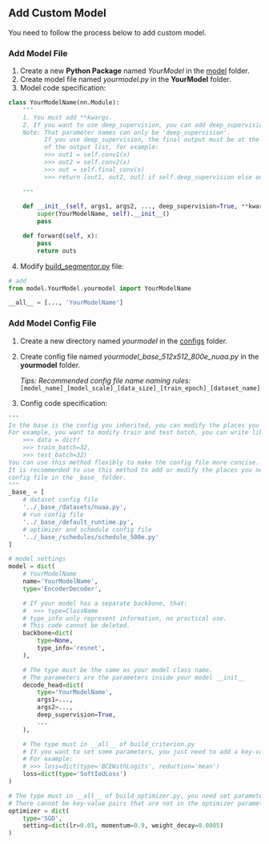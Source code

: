 ## Add Custom Model

You need to follow the process below to add custom model.

### Add Model File

1. Create a new **Python Package** named _YourModel_ in
   the [model](https://github.com/PANPEIWEN/Infrared-Small-Target-Segmentation-Framework/blob/main/model) folder.
2. Create model file named _yourmodel.py_ in the **YourModel** folder.
3. Model code specification:

```python
class YourModelName(nn.Module):
    """
    1. You must add **kwargs.
    2. If you want to use deep_supervision, you can add deep_supervision.
    Note: That parameter names can only be 'deep_supervision'.
          If you use deep_supervision, the final output must be at the end 
          of the output list, for example:
          >>> out1 = self.conv1(x)
          >>> out2 = self.conv2(x)
          >>> out = self.final_conv(x)
          >>> return [out1, out2, out] if self.deep_supervision else out
       
    """

    def __init__(self, args1, args2, ..., deep_supervision=True, **kwargs):
        super(YourModelName, self).__init__()
        pass

    def forward(self, x):
        pass
        return outs

```

4. Modify [build_segmentor.py](https://github.com/PANPEIWEN/Infrared-Small-Target-Segmentation-Framework/blob/main/model/build_segmentor.py)
file:

```python
# add
from model.YourModel.yourmodel import YourModelName

__all__ = [..., 'YourModelName']
```

### Add Model Config File

1. Create a new directory named _yourmodel_ in
   the [configs](https://github.com/PANPEIWEN/Infrared-Small-Target-Segmentation-Framework/blob/main/configs) folder.
2. Create config file named _yourmodel_base_512x512_800e_nuaa.py_ in the **yourmodel** folder.
   
    _Tips: Recommended config file name naming rules:_
   ```[model_name]_[model_scale]_[data_size]_[train_epoch]_[dataset_name]```
3. Config code specification:

```python
"""
In the base is the config you inherited, you can modify the places you need to modify after inheritance.
For example, you want to modify train and test batch, you can write like this:
    >>> data = dict(
    >>> train_batch=32,
    >>> test_batch=32)
You can use this method flexibly to make the config file more concise.
It is recommended to use this method to add or modify the places you need to set, instead of modifying the
config file in the _base_ folder.
"""
_base_ = [
    # dataset config file
    '../_base_/datasets/nuaa.py',
    # run config file
    '../_base_/default_runtime.py',
    # optimizer and schedule config file
    '../_base_/schedules/schedule_500e.py'
]

# model settings
model = dict(
    # YourModelName
    name='YourModelName',
    type='EncoderDecoder',

    # If your model has a separate backbone, that:
    #  >>> type=ClassName
    # type_info only represent information, no practical use.
    # This code cannot be deleted.
    backbone=dict(
        type=None,
        type_info='resnet',
    ),

    # The type must be the same as your model class name.
    # The parameters are the parameters inside your model __init__
    decode_head=dict(
        type='YourModelName',
        args1=...,
        args2=...,
        deep_supervision=True,
        ...
    ),

    # The type must in __all__ of build_criterion.py
    # If you want to set some parameters, you just need to add a key-value pair after type.
    # For example:
    # >>> loss=dict(type='BCEWithLogits', reduction='mean')
    loss=dict(type='SoftIoULoss')
)

# The type must in __all__ of build_optimizer.py, you need set parameters in setting.
# There cannot be key-value pairs that are not in the optimizer parameter list here.
optimizer = dict(
    type='SGD',
    setting=dict(lr=0.01, momentum=0.9, weight_decay=0.0005)
)
```